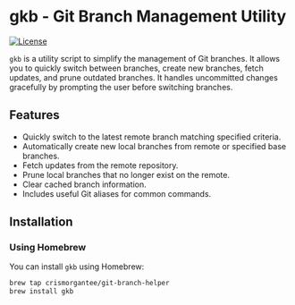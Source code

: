 # gkb - Git Branch Management Utility

[![License](https://img.shields.io/badge/license-MIT-blue.svg)](LICENSE)

`gkb` is a utility script to simplify the management of Git branches. It allows you to quickly switch between branches,
create new branches, fetch updates, and prune outdated branches. It handles uncommitted changes gracefully by prompting
the user before switching branches.

## Features

- Quickly switch to the latest remote branch matching specified criteria.
- Automatically create new local branches from remote or specified base branches.
- Fetch updates from the remote repository.
- Prune local branches that no longer exist on the remote.
- Clear cached branch information.
- Includes useful Git aliases for common commands.

## Installation

### Using Homebrew

You can install `gkb` using Homebrew:

```sh
brew tap crismorgantee/git-branch-helper
brew install gkb